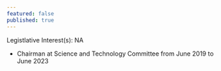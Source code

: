 ```yaml
---
featured: false
published: true
---
```

Legistlative Interest(s): NA

* Chairman at Science and Technology Committee from June 2019 to June 2023
